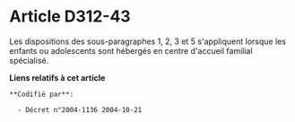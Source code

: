 # Article D312-43

Les dispositions des sous-paragraphes 1, 2, 3 et 5 s'appliquent lorsque les enfants ou adolescents sont hébergés en centre
d'accueil familial spécialisé.

**Liens relatifs à cet article**

	**Codifié par**:

	  - Décret n°2004-1136 2004-10-21
